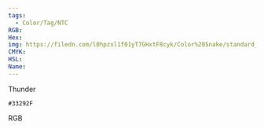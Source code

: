 ```yaml
---
tags:
  - Color/Tag/NTC
RGB:
Hex:
img: https://filedn.com/l0hpzxl1f01yT7GHxtF8cyk/Color%20Snake/standard_csv_to_svg/33292F.svg
CMYK:
HSL:
Name:
---
```

Thunder
```palette
#33292F
```
RGB
